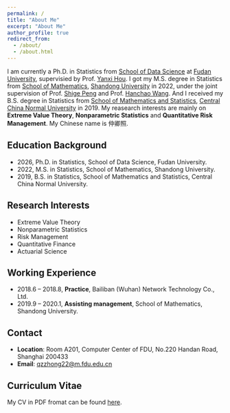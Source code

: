 ```yaml
---
permalink: /
title: "About Me"
excerpt: "About Me"
author_profile: true
redirect_from: 
  - /about/
  - /about.html
---
```


I am currently a Ph.D. in Statistics from [School of Data Science](https://sds.fudan.edu.cn/) at [Fudan University](https://www.fudan.edu.cn/), supervisied by Prof. [Yanxi Hou](https://sds.fudan.edu.cn/17429/list.htm). I got my M.S. degree in Statistics from [School of Mathematics](https://www.math.sdu.edu.cn/), [Shandong University](https://www.sdu.edu.cn/) in 2022, under the joint supervision of Prof. [Shige Peng](http://mathfinance.sdu.edu.cn/sz/yjyjs1/psg_ys/jbxx.htm) and Prof. [Hanchao Wang](http://mathfinance.sdu.edu.cn/sz/yjyjs1/whc_js.htm). And I received my B.S. degree in Statistics from [School of Mathematics and Statistics](https://maths.ccnu.edu.cn/), [Central China Normal University](https://www.ccnu.edu.cn/) in 2019. My reasearch interests are mainly on **Extreme Value Theory**, **Nonparametric Statistics** and **Quantitative Risk Management**. My Chinese name is 仲卿照.



## Education Background

- 2026, Ph.D. in Statistics, School of Data Science, Fudan University.
- 2022, M.S. in Statistics, School of Mathematics, Shandong University.
- 2019, B.S. in Statistics, School of Mathematics and Statistics, Central China Normal University.


## Research Interests

- Extreme Value Theory
- Nonparametric Statistics
- Risk Management
- Quantitative Finance
- Actuarial Science


## Working Experience

- 2018.6 – 2018.8, **Practice**, Bailiban (Wuhan) Network Technology Co., Ltd.
- 2019.9 – 2020.1, **Assisting management**, School of Mathematics, Shandong University.

## Contact

- **Location**: Room A201, Computer Center of FDU, No.220 Handan Road, Shanghai 200433
- **Email**: qzzhong22@m.fdu.edu.cn

## Curriculum Vitae

My CV in PDF fromat can be found [here](http://QingzhaoZhong.github.io/files/zqzCV.pdf).



